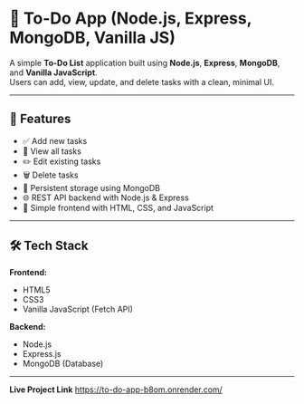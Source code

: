 # 📝 To-Do App (Node.js, Express, MongoDB, Vanilla JS)

A simple **To-Do List** application built using **Node.js**, **Express**, **MongoDB**, and **Vanilla JavaScript**.  
Users can add, view, update, and delete tasks with a clean, minimal UI.

---

## 📌 Features
- ✅ Add new tasks
- 📄 View all tasks
- ✏️ Edit existing tasks
- 🗑 Delete tasks
- 💾 Persistent storage using MongoDB
- 🌐 REST API backend with Node.js & Express
- 🎨 Simple frontend with HTML, CSS, and JavaScript

---

## 🛠️ Tech Stack
**Frontend:**
- HTML5
- CSS3
- Vanilla JavaScript (Fetch API)

**Backend:**
- Node.js
- Express.js
- MongoDB (Database)

---

**Live Project Link**
https://to-do-app-b8om.onrender.com/
